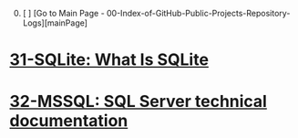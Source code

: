 
00. [ ] [Go to Main Page - 00-Index-of-GitHub-Public-Projects-Repository-Logs][mainPage]

# [31-SQLite: What Is SQLite](https://www.sqlitetutorial.net/what-is-sqlite/)

# [32-MSSQL: SQL Server technical documentation](https://docs.microsoft.com/tr-tr/sql/sql-server/?view=sql-server-ver15)
